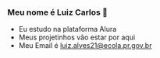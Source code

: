 ### Meu nome é Luiz Carlos 🥇
- Eu estudo na plataforma Alura
- Meus projetinhos vão estar por aqui
- Meu Email é luiz.alves21@ecola.pr.gov.br
